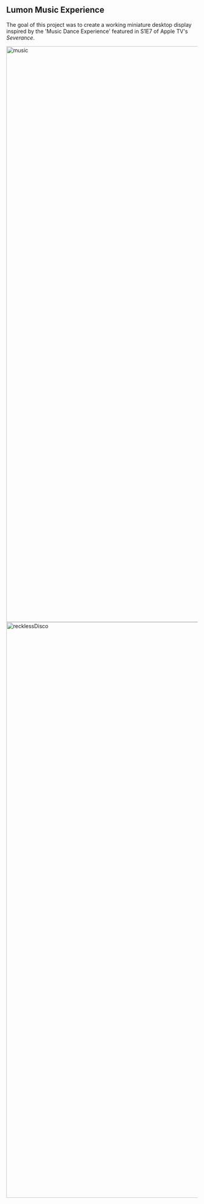 ## Lumon Music Experience

The goal of this project was to create a working miniature desktop display inspired by the 'Music Dance Experience' featured in S1E7 of Apple TV's _Severance_.

<img width="1512" alt="music" src="https://github.com/user-attachments/assets/d862a05f-4839-4c0d-9c6a-20c2b6c93fdc" />
<img width="1512" alt="recklessDisco" src="https://github.com/user-attachments/assets/0f7e9384-8450-4365-8336-5fc81c99b2f5" />
